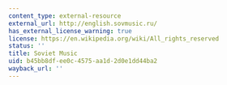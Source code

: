 ```yaml
---
content_type: external-resource
external_url: http://english.sovmusic.ru/
has_external_license_warning: true
license: https://en.wikipedia.org/wiki/All_rights_reserved
status: ''
title: Soviet Music
uid: b45bb8df-ee0c-4575-aa1d-2d0e1dd44ba2
wayback_url: ''
---
```

